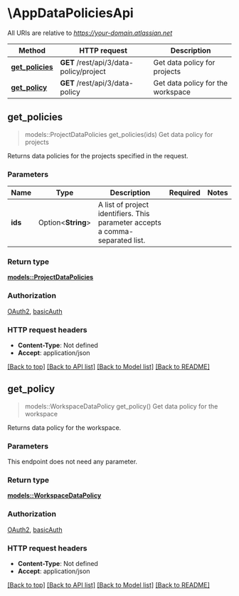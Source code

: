# \AppDataPoliciesApi

All URIs are relative to *https://your-domain.atlassian.net*

Method | HTTP request | Description
------------- | ------------- | -------------
[**get_policies**](AppDataPoliciesApi.md#get_policies) | **GET** /rest/api/3/data-policy/project | Get data policy for projects
[**get_policy**](AppDataPoliciesApi.md#get_policy) | **GET** /rest/api/3/data-policy | Get data policy for the workspace



## get_policies

> models::ProjectDataPolicies get_policies(ids)
Get data policy for projects

Returns data policies for the projects specified in the request.

### Parameters


Name | Type | Description  | Required | Notes
------------- | ------------- | ------------- | ------------- | -------------
**ids** | Option<**String**> | A list of project identifiers. This parameter accepts a comma-separated list. |  |

### Return type

[**models::ProjectDataPolicies**](ProjectDataPolicies.md)

### Authorization

[OAuth2](../README.md#OAuth2), [basicAuth](../README.md#basicAuth)

### HTTP request headers

- **Content-Type**: Not defined
- **Accept**: application/json

[[Back to top]](#) [[Back to API list]](../README.md#documentation-for-api-endpoints) [[Back to Model list]](../README.md#documentation-for-models) [[Back to README]](../README.md)


## get_policy

> models::WorkspaceDataPolicy get_policy()
Get data policy for the workspace

Returns data policy for the workspace.

### Parameters

This endpoint does not need any parameter.

### Return type

[**models::WorkspaceDataPolicy**](WorkspaceDataPolicy.md)

### Authorization

[OAuth2](../README.md#OAuth2), [basicAuth](../README.md#basicAuth)

### HTTP request headers

- **Content-Type**: Not defined
- **Accept**: application/json

[[Back to top]](#) [[Back to API list]](../README.md#documentation-for-api-endpoints) [[Back to Model list]](../README.md#documentation-for-models) [[Back to README]](../README.md)

